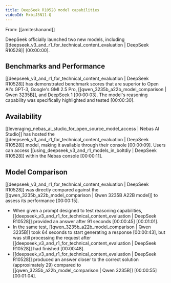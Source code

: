 ```yaml
---
title: DeepSeek R10528 model capabilities
videoId: MxbiJ3N11-Q
---
```


From: [[amiteshanand]] <br/> 

DeepSeek officially launched two new models, including [[deepseek_v3_and_r1_for_technical_content_evaluation | DeepSeek R10528]] <a class="yt-timestamp" data-t="00:00:00">[00:00:00]</a>.

## Benchmarks and Performance
[[deepseek_v3_and_r1_for_technical_content_evaluation | DeepSeek R10528]] has demonstrated benchmark scores that are superior to Open AI's GPT-3, Google's GMI 2.5 Pro, [[qwen_3235b_a22b_model_comparison | Qwen 3235B]], and DeepSeek 1 <a class="yt-timestamp" data-t="00:00:03">[00:00:03]</a>. The model's reasoning capability was specifically highlighted and tested <a class="yt-timestamp" data-t="00:00:30">[00:00:30]</a>.

## Availability
[[leveraging_nebas_ai_studio_for_open_source_model_access | Nebas AI Studio]] has hosted the [[deepseek_v3_and_r1_for_technical_content_evaluation | DeepSeek R10528]] model, making it available through their console <a class="yt-timestamp" data-t="00:00:09">[00:00:09]</a>. Users can access [[using_deepseek_v3_and_r1_models_in_boltdiy | DeepSeek R10528]] within the Nebas console <a class="yt-timestamp" data-t="00:00:11">[00:00:11]</a>.

## Model Comparison
[[deepseek_v3_and_r1_for_technical_content_evaluation | DeepSeek R10528]] was directly compared against the [[qwen_3235b_a22b_model_comparison | Qwen 3235B A22B model]] to assess its performance <a class="yt-timestamp" data-t="00:00:15">[00:00:15]</a>.
*   When given a prompt designed to test reasoning capabilities, [[deepseek_v3_and_r1_for_technical_content_evaluation | DeepSeek R10528]] provided an answer after 91 seconds <a class="yt-timestamp" data-t="00:00:45">[00:00:45]</a> <a class="yt-timestamp" data-t="00:01:01">[00:01:01]</a>.
*   In the same test, [[qwen_3235b_a22b_model_comparison | Qwen 3235B]] took 64 seconds to start generating a response <a class="yt-timestamp" data-t="00:00:43">[00:00:43]</a>, but was still processing the request after [[deepseek_v3_and_r1_for_technical_content_evaluation | DeepSeek R10528]] had finished <a class="yt-timestamp" data-t="00:00:48">[00:00:48]</a>.
*   [[deepseek_v3_and_r1_for_technical_content_evaluation | DeepSeek R10528]] produced an answer closer to the correct solution (approximately 29) compared to [[qwen_3235b_a22b_model_comparison | Qwen 3235B]] <a class="yt-timestamp" data-t="00:00:55">[00:00:55]</a> <a class="yt-timestamp" data-t="00:01:04">[00:01:04]</a>.
